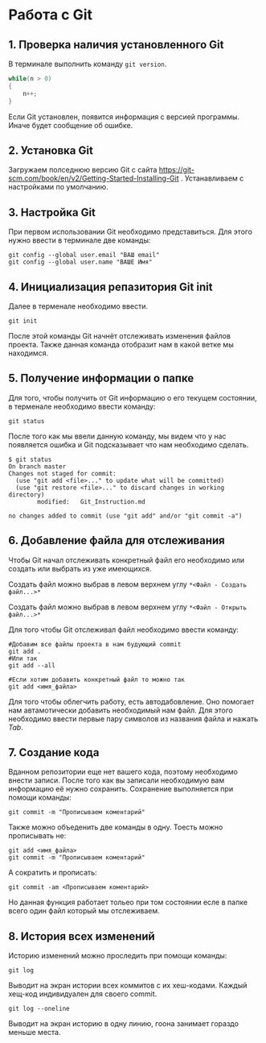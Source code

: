 # Работа с Git
## 1. Проверка наличия установленного Git
В терминале выполнить команду `git version`.
```C#
while(n > 0)
{
    n++;
}
```
Если Git установлен, появится информация с версией программы. Иначе будет сообщение об ошибке.


## 2. Установка Git
Загружаем полседнюю версию Git с сайта https://git-scm.com/book/en/v2/Getting-Started-Installing-Git .
Устанавливаем с настройками по умолчанию.

## 3. Настройка Git

При первом использовании Git необходимо представиться. Для этого нужно ввести в терминале две команды:
```
git config --global user.email "ВАШ email"
git config --global user.name "ВАШЕ Имя"
```

## 4. Инициализация репазитория Git init

Далее в терменале необходимо ввести.
```
git init
```
После этой команды Git начнёт отслеживать изменения файлов проекта.
Также данная команда отобразит нам в какой ветке мы находимся.

## 5. Получение информации о папке

Для того, чтобы получить от Git информацию о его текущем состоянии, в терменале необходимо ввести команду:
```
git status
```
После того как мы ввели данную команду, мы видем что у нас появляется ошибка и Git подсказывает что нам необходимо сделать.
```
$ git status
On branch master
Changes not staged for commit:
  (use "git add <file>..." to update what will be committed)
  (use "git restore <file>..." to discard changes in working directory)
        modified:   Git_Instruction.md

no changes added to commit (use "git add" and/or "git commit -a")
```

## 6. Добавление файла для отслеживания
Чтобы Git начал отслеживать конкретный файл его необходимо или создать или выбрать из уже имеющихся.

Создать файл можно выбрав в левом верхнем углу `*<Файл - Создать файл...>*`

Создать файл можно выбрав в левом верхнем углу `*<Файл - Открыть файл...>*`
 
Для того чтобы Git отслеживал файл необходимо ввести команду:
```
#Добавим все файлы проекта в нам будующий commit
git add .
#Или так
git add --all

#Если хотим добавить конкретный файл то можно так
git add <имя_файла> 
``` 
Для того чтобы облегчить работу, есть автодабовление. Оно помогает нам автамотически добавить необходимый нам файл. Для этого необходимо ввести первые пару символов из названия файла и нажать *Tab*. 

## 7. Создание кода

Вданном репозитории еще нет вашего кода, поэтому необходимо внести записи.
После того как вы записали необходимую вам информацию её нужно сохранить. 
Сохранение выполняется при помощи команды:
```
git commit -m "Прописываем коментарий"
```
 Также можно объеденить две команды в одну. Тоесть можно прописывать не:
 ```
git add <имя_файла> 
git commit -m "Прописываем коментарий"
```
А сократить и прописать:
```
git commit -am <Прописываем коментарий>
```
Но данная функция работает тольео при том состоянии есле в папке всего один файл который мы отслеживаем.

## 8. История всех изменений
Историю изменений можно проследить при помощи команды:
```
git log
```
Выводит на экран истории всех коммитов с их хеш-кодами. Каждый хещ-код индивидуален для своего commit.
```
git log --oneline
```
Выводит на экран историю в одну линию, гоона занимает гораздо меньше места.